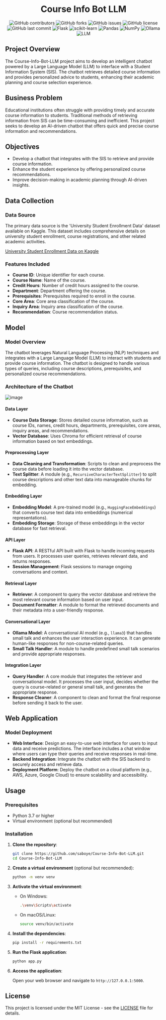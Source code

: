 
<div align="center">
  <h1>Course Info Bot LLM</h1>
</div>

<p align="center">
    <img src="https://img.shields.io/github/contributors/saboye/Course-Info-Bot-LLM?color=blue&logo=github&style=for-the-badge" alt="GitHub contributors" />
    <img src="https://img.shields.io/github/forks/saboye/Course-Info-Bot-LLM?logo=github&style=for-the-badge" alt="GitHub forks" />
    <img src="https://img.shields.io/github/issues-raw/saboye/Course-Info-Bot-LLM?style=for-the-badge" alt="GitHub issues" />
    <img src="https://img.shields.io/github/license/saboye/Course-Info-Bot-LLM?style=for-the-badge" alt="GitHub license" />
    <img src="https://img.shields.io/github/last-commit/saboye/Course-Info-Bot-LLM?style=for-the-badge" alt="GitHub last commit" />
    <img src="https://img.shields.io/badge/flask-2.1.2-blue?style=for-the-badge&logo=flask" alt="Flask" />
    <img src="https://img.shields.io/badge/scikit--learn-0.24.2-blue?style=for-the-badge&logo=scikit-learn" alt="scikit-learn" />
    <img src="https://img.shields.io/badge/pandas-1.3.5-blue?style=for-the-badge&logo=pandas" alt="Pandas" />
    <img src="https://img.shields.io/badge/numpy-1.20.3-blue?style=for-the-badge&logo=numpy" alt="NumPy" />
    <img src="https://img.shields.io/badge/ollama-1.0.0-blue?style=for-the-badge&logo=ollama" alt="Ollama" />
    <img src="https://img.shields.io/badge/LLM-1.0.0-blue?style=for-the-badge&logo=LLM" alt="LLM" />
</p>

## Project Overview

The Course-Info-Bot-LLM project aims to develop an intelligent chatbot powered by a Large Language Model (LLM) to interface with a Student Information System (SIS). The chatbot retrieves detailed course information and provides personalized advice to students, enhancing their academic planning and course selection experience.

## Business Problem

Educational institutions often struggle with providing timely and accurate course information to students. Traditional methods of retrieving information from SIS can be time-consuming and inefficient. This project seeks to develop an AI-driven chatbot that offers quick and precise course information and recommendations.

## Objectives

- Develop a chatbot that integrates with the SIS to retrieve and provide course information.
- Enhance the student experience by offering personalized course recommendations.
- Improve decision-making in academic planning through AI-driven insights.

## Data Collection

### Data Source

The primary data source is the 'University Student Enrollment Data' dataset available on Kaggle. This dataset includes comprehensive details on university student enrollment, course registrations, and other related academic activities.

[University Student Enrollment Data on Kaggle](https://www.kaggle.com/datasets/thedevastator/university-student-enrollment-data)

### Features Included

- **Course ID**: Unique identifier for each course.
- **Course Name**: Name of the course.
- **Credit Hours**: Number of credit hours assigned to the course.
- **Department**: Department offering the course.
- **Prerequisites**: Prerequisites required to enroll in the course.
- **Core Area**: Core area classification of the course.
- **Inquiry Area**: Inquiry area classification of the course.
- **Recommendation**: Course recommendation status.


## Model 

### Model Overview

The chatbot leverages Natural Language Processing (NLP) techniques and integrates with a Large Language Model (LLM) to interact with students and provide course information. The chatbot is designed to handle various types of queries, including course descriptions, prerequisites, and personalized course recommendations.

### Architecture of the Chatbot

![image](https://github.com/user-attachments/assets/758c01ca-49c2-4d5c-b965-f52c638606d9)


#### Data Layer

- **Course Data Storage**: Stores detailed course information, such as course IDs, names, credit hours, departments, prerequisites, core areas, inquiry areas, and recommendations.
- **Vector Database**: Uses Chroma for efficient retrieval of course information based on text embeddings.

#### Preprocessing Layer

- **Data Cleaning and Transformation**: Scripts to clean and preprocess the course data before loading it into the vector database.
- **Text Splitter**: A module (e.g., `RecursiveCharacterTextSplitter`) to split course descriptions and other text data into manageable chunks for embedding.

#### Embedding Layer

- **Embedding Model**: A pre-trained model (e.g., `HuggingFaceEmbeddings`) that converts course text data into embeddings (numerical representations).
- **Embedding Storage**: Storage of these embeddings in the vector database for fast retrieval.

#### API Layer

- **Flask API**: A RESTful API built with Flask to handle incoming requests from users. It processes user queries, retrieves relevant data, and returns responses.
- **Session Management**: Flask sessions to manage ongoing conversations and context.

#### Retrieval Layer

- **Retriever**: A component to query the vector database and retrieve the most relevant course information based on user input.
- **Document Formatter**: A module to format the retrieved documents and their metadata into a user-friendly response.

#### Conversational Layer

- **Ollama Model**: A conversational AI model (e.g., `llama3`) that handles small talk and enhances the user interaction experience. It can generate human-like responses for non-course-related queries.
- **Small Talk Handler**: A module to handle predefined small talk scenarios and provide appropriate responses.

#### Integration Layer

- **Query Handler**: A core module that integrates the retriever and conversational model. It processes the user input, decides whether the query is course-related or general small talk, and generates the appropriate response.
- **Response Cleaner**: A component to clean and format the final response before sending it back to the user.

## Web Application

### Model Deployment

- **Web Interface**: Design an easy-to-use web interface for users to input data and receive predictions. The interface includes a chat window where users can type their queries and receive responses in real-time.
- **Backend Integration**: Integrate the chatbot with the SIS backend to securely access and retrieve data.
- **Deployment Platform**: Deploy the chatbot on a cloud platform (e.g., AWS, Azure, Google Cloud) to ensure scalability and accessibility.


## Usage

### Prerequisites

- Python 3.7 or higher
- Virtual environment (optional but recommended)

### Installation

1. **Clone the repository**:

    ```bash
    git clone https://github.com/saboye/Course-Info-Bot-LLM.git
    cd Course-Info-Bot-LLM
    ```

2. **Create a virtual environment** (optional but recommended):

    ```bash
    python -m venv venv
    ```

3. **Activate the virtual environment**:

    - On Windows:

        ```bash
        .\venv\Scripts\activate
        ```

    - On macOS/Linux:

        ```bash
        source venv/bin/activate
        ```

4. **Install the dependencies**:

    ```bash
    pip install -r requirements.txt
    ```

5. **Run the Flask application**:

    ```bash
    python app.py
    ```

6. **Access the application**:

    Open your web browser and navigate to `http://127.0.0.1:5000`.


## License

This project is licensed under the MIT License - see the [LICENSE](LICENSE) file for details.

